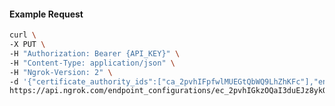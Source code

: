<!-- Code generated for API Clients. DO NOT EDIT. -->

#### Example Request

```bash
curl \
-X PUT \
-H "Authorization: Bearer {API_KEY}" \
-H "Content-Type: application/json" \
-H "Ngrok-Version: 2" \
-d '{"certificate_authority_ids":["ca_2pvhIFpfwlMUEGtQbWQ9LhZhKFc"],"enabled":true}' \
https://api.ngrok.com/endpoint_configurations/ec_2pvhIGkzOQaI3duEJz8ykQH56EF/mutual_tls
```
